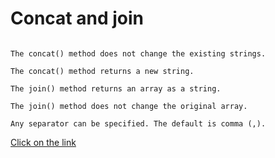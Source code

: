 # Concat and join
```The concat() method joins two or more strings.

The concat() method does not change the existing strings.

The concat() method returns a new string.
```
```
The join() method returns an array as a string.

The join() method does not change the original array.

Any separator can be specified. The default is comma (,).
```

[Click on the link ](/js/40.concat%20and%20join.js)
